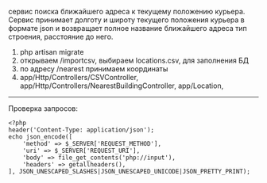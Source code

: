 сервис поиска ближайшего адреса к текущему положению курьера. Сервис принимает долготу и широту текущего положения курьера в формате json и возвращает полное название ближайшего адреса тип строения, расстояние до него.

1. php artisan migrate
2. открываем /importcsv, выбираем locations.csv, для заполнения БД
3. по адресу /nearest принимаем координаты
4. app/Http/Controllers/CSVController, app/Http/Controllers/NearestBuildingController, app/Location, 

------------------------------------------------------------------------------------------------------------------------------
Проверка запросов:

```
<?php
header('Content-Type: application/json');
echo json_encode([
    'method' => $_SERVER['REQUEST_METHOD'],
    'uri' => $_SERVER['REQUEST_URI'],
    'body' => file_get_contents('php://input'),
    'headers' => getallheaders(),
], JSON_UNESCAPED_SLASHES|JSON_UNESCAPED_UNICODE|JSON_PRETTY_PRINT);
